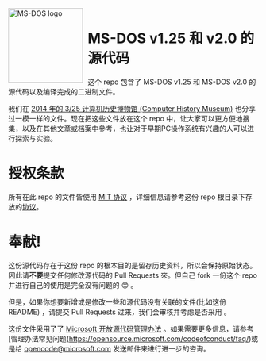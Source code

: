 <img width="150" height="150" align="left" style="float: left; margin: 0 10px 0 0;" alt="MS-DOS logo" src="https://github.com/Microsoft/MS-DOS/blob/master/msdos-logo.png">

# MS-DOS v1.25 和 v2.0 的源代码
这个 repo 包含了 MS-DOS v1.25 和 MS-DOS v2.0 的源代码以及编译完成的二进制文件。

我们在 [2014 年的 3/25 计算机历史博物馆 (Computer History Museum)](http://www.computerhistory.org/atchm/microsoft-ms-dos-early-source-code/) 也分享过一模一样的文件。现在把这些文件放在这个 repo 中，让大家可以更方便地搜集，以及在其他文章或档案中參考，也让对于早期PC操作系统有兴趣的人可以进行探索与实验。 

# 授权条款 
所有在此 repo 的文件皆使用 [MIT 协议](https://en.wikipedia.org/wiki/MIT_License) ，详细信息请参考这份 repo 根目录下存放的[协议](https://github.com/Microsoft/MS-DOS/blob/master/LICENSE.md)。

# 奉献!
这份源代码存在于这份 repo 的根本目的是留存历史资料，所以会保持原始状态。因此请**不要**提交任何修改源代码的 Pull Requests 來。但自己 fork 一份这个 repo 并进行自己的使用是完全没有问题的 😊 。

但是，如果你想要新增或是修改一些和源代码没有关联的文件(比如这份 README) ，请提交 Pull Requests 过来，我们会审核并考虑是否采用 。

这份文件采用了了 [Microsoft 开放源代码管理办法](https://opensource.microsoft.com/codeofconduct/) 。如果需要更多信息，请参考[管理办法常见问题(https://opensource.microsoft.com/codeofconduct/faq/)或是给 [opencode@microsoft.com](mailto:opencode@microsoft.com) 发送邮件来进行进一步的咨询。
